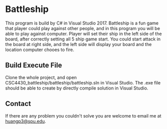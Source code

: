 # Battleship
This program is build by C# in Visual Studio 2017. Battleship is a fun game that player could play against other people, and in this program you will be able to play against computer. Player will set their ship in the left side of the board, after correctly setting all 5 ship game start. You could start attack in the board at right side, and the left side will display your board and the location computer chooes to fire. 

## Build Execute File
Clone the whole project, and open CSC4430_battleship/battleship/battleship.sln in Visual Studio. The .exe file should be able to create by directly compile solution in Visual Studio.  

## Contact 
If there are any problem you couldn't solve you are welcome to email me at huangp3@spu.edu.

